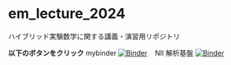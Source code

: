 # em_lecture_2024
ハイブリッド実験数学に関する講義・演習用リポジトリ

**以下のボタンをクリック**
mybinder
[![Binder](https://mybinder.org/badge_logo.svg)](https://mybinder.org/v2/gh/jxta/em_lecture_2024/HEAD?urlpath=%2Ftree%2F)  &nbsp;&nbsp; 
NII 解析基盤
[![Binder](https://mybinder.org/badge_logo.svg)](https://binder.cs.rcos.nii.ac.jp//v2/gh/jxta/em_lecture_2024/HEAD?urlpath=%2Ftree%2F)  &nbsp;&nbsp; 
